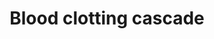 ---
annotations:
- id: PW:0000474
  parent: regulatory pathway
  type: Pathway Ontology
  value: coagulation cascade pathway
authors:
- A.Kwa
- MaintBot
- Khanspers
- Thomas
- Andra
- Lslabim
- Mkutmon
- Egonw
- Eweitz
citedin:
- link: PMC9572022
  title: Exploring the Complex Network of Heme-Triggered Effects on the Blood Coagulation
    System (2022)
description: 'Coagulation is a complex process by which blood forms clots. It is an
  important part of hemostasis (the cessation of blood loss from a damaged vessel),
  wherein a damaged blood vessel wall is covered by a platelet and fibrin-containing
  clot to stop bleeding and begin repair of the damaged vessel. Disorders of coagulation
  can lead to an increased risk of bleeding (hemorrhage) or clotting (thrombosis).  Source:
  [[wikipedia:Coagulation|Wikipedia]]  Proteins on this pathway have targeted assays
  available via the [https://assays.cancer.gov/available_assays?wp_id=WP272 CPTAC
  Assay Portal]'
last-edited: 2023-04-23
ndex: 76c41dbc-8b5f-11eb-9e72-0ac135e8bacf
organisms:
- Homo sapiens
redirect_from:
- /index.php/Pathway:WP272
- /instance/WP272
- /instance/WP272_r126345
revision: r126345
schema-jsonld:
- '@context': https://schema.org/
  '@id': https://wikipathways.github.io/pathways/WP272.html
  '@type': Dataset
  creator:
    '@type': Organization
    name: WikiPathways
  description: 'Coagulation is a complex process by which blood forms clots. It is
    an important part of hemostasis (the cessation of blood loss from a damaged vessel),
    wherein a damaged blood vessel wall is covered by a platelet and fibrin-containing
    clot to stop bleeding and begin repair of the damaged vessel. Disorders of coagulation
    can lead to an increased risk of bleeding (hemorrhage) or clotting (thrombosis).  Source:
    [[wikipedia:Coagulation|Wikipedia]]  Proteins on this pathway have targeted assays
    available via the [https://assays.cancer.gov/available_assays?wp_id=WP272 CPTAC
    Assay Portal]'
  keywords:
  - FGA
  - FGB
  - FGG
  - Factor II
  - Factor IX
  - Factor IXa
  - Factor V
  - Factor VII
  - Factor VIII
  - Factor VIII A1
  - Factor VIIIa
  - Factor VIIa
  - Factor Va
  - Factor X
  - Factor XI
  - Factor XII
  - Factor XIIIa
  - Factor XIIIb
  - Factor XIIa
  - Factor XIa
  - Factor Xa
  - Fibrin
  - KLK1
  - KLKB1
  - PLAU
  - Plasmin
  - Plasminogen
  - SERPINB2
  - SERPINE1
  - SERPINF2
  - Thrombin (II)
  - Tissue Factor
  - VWF
  - Zinc
  - tPA
  license: CC0
  name: Blood clotting cascade
seo: CreativeWork
title: Blood clotting cascade
wpid: WP272
---